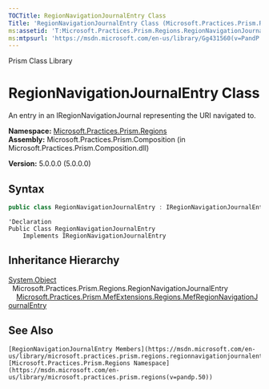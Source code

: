 ```yaml
---
TOCTitle: RegionNavigationJournalEntry Class
Title: 'RegionNavigationJournalEntry Class (Microsoft.Practices.Prism.Regions)'
ms:assetid: 'T:Microsoft.Practices.Prism.Regions.RegionNavigationJournalEntry'
ms:mtpsurl: 'https://msdn.microsoft.com/en-us/library/Gg431560(v=PandP.50)'
---
```


Prism Class Library

# RegionNavigationJournalEntry Class

An entry in an IRegionNavigationJournal representing the URI navigated to.

**Namespace:** [Microsoft.Practices.Prism.Regions](https://msdn.microsoft.com/en-us/library/microsoft.practices.prism.regions(v=pandp.50))
**Assembly:** Microsoft.Practices.Prism.Composition (in Microsoft.Practices.Prism.Composition.dll)

**Version:** 5.0.0.0 (5.0.0.0)

## Syntax

```C#
public class RegionNavigationJournalEntry : IRegionNavigationJournalEntry
```

```VB
'Declaration
Public Class RegionNavigationJournalEntry
	Implements IRegionNavigationJournalEntry
```

## Inheritance Hierarchy
[System.Object](http://msdn.microsoft.com/en-us/library/e5kfa45b)
  Microsoft.Practices.Prism.Regions.RegionNavigationJournalEntry
    [Microsoft.Practices.Prism.MefExtensions.Regions.MefRegionNavigationJournalEntry](https://msdn.microsoft.com/en-us/library/microsoft.practices.prism.mefextensions.regions.mefregionnavigationjournalentry(v=pandp.50))

## See Also
	[RegionNavigationJournalEntry Members](https://msdn.microsoft.com/en-us/library/microsoft.practices.prism.regions.regionnavigationjournalentry_members(v=pandp.50))
	[Microsoft.Practices.Prism.Regions Namespace](https://msdn.microsoft.com/en-us/library/microsoft.practices.prism.regions(v=pandp.50))
